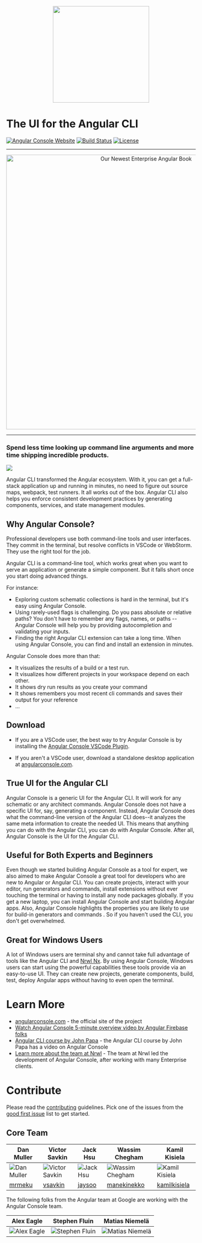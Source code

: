 <p align="center">
    <img src="https://raw.githubusercontent.com/nrwl/angular-console/master/static/angular-console-logo-with-text.jpg" width="256"/>
</p>

# The UI for the Angular CLI

[![Angular Console Website](https://img.shields.io/badge/Angular-Console-blue.png)](https://angularconsole.org/)
[![Build Status](https://circleci.com/gh/nrwl/angular-console/tree/master.png)](https://circleci.com/gh/nrwl/angular-console/tree/master)
[![License](https://img.shields.io/npm/l/@nrwl/schematics.png)](https://opensource.org/licenses/MIT)

<hr>

<p align="center">
  <a href="https://hubs.ly/H0g97pW0" target="_blank">  
      <img 
           width="728" 
           height="auto" 
           src="https://images.ctfassets.net/8eyogtwep6d2/40ASb6l6MR7V0w5ntqZ2yi/b4d439fcf56e50085d1f76df1bee41af/monorepo-banner-angularconsole.png"  
           alt="Our Newest Enterprise Angular Book">
    </a>
</p>
<hr>

### Spend less time looking up command line arguments and more time shipping incredible products.

<img src="https://raw.githubusercontent.com/nrwl/angular-console/master/static/angular-console-plugin.gif">

Angular CLI transformed the Angular ecosystem. With it, you can get a full-stack application up and running in minutes, no need to figure out source maps, webpack, test runners. It all works out of the box. Angular CLI also helps you enforce consistent development practices by generating components, services, and state management modules.

## Why Angular Console? 

Professional developers use both command-line tools and user interfaces. They commit in the terminal, but resolve conflicts in VSCode or WebStorm. They use the right tool for the job.

Angular CLI is a command-line tool, which works great when you want to serve an application or generate a simple component. But it falls short once you start doing advanced things.

For instance:

* Exploring custom schematic collections is hard in the terminal, but it's easy using Angular Console.
* Using rarely-used flags is challenging. Do you pass absolute or relative paths? You don't have to remember any flags, names, or paths -- Angular Console will help you by providing autocompletion and validating your inputs.
* Finding the right Angular CLI extension can take a long time. When using Angular Console, you can find and install an extension in minutes.


Angular Console does more than that:

* It visualizes the results of a build or a test run.
* It visualizes how different projects in your workspace depend on each other.
* It shows dry run results as you create your command
* It shows remembers you most recent cli commands and saves their output for your reference
* ...


## Download 

* If you are a VSCode user, the best way to try Angular Console is by installing the [Angular Console VSCode Plugin](https://marketplace.visualstudio.com/items?itemName=nrwl.angular-console).

* If you aren't a VSCode user, download a standalone desktop application at [angularconsole.com](https://angularconsole.com).



## True UI for the Angular CLI

Angular Console is a generic UI for the Angular CLI. It will work for any schematic or any architect commands. Angular Console does not have a specific UI for, say, generating a component. Instead, Angular Console does what the command-line version of the Angular CLI does--it analyzes the same meta information to create the needed UI. This means that anything you can do with the Angular CLI, you can do with Angular Console. After all, Angular Console is the UI for the Angular CLI.


## Useful for Both Experts and Beginners

Even though we started building Angular Console as a tool for expert, we also aimed to make Angular Console a great tool for developers who are new to Angular or Angular CLI. You can create projects, interact with your editor, run generators and commands, install extensions without ever touching the terminal or having to install any node packages globally. If you get a new laptop, you can install Angular Console and start building Angular apps. Also, Angular Console highlights the properties you are likely to use for build-in generators and commands . So if you haven't used the CLI, you don't get overwhelmed.

## Great for Windows Users

A lot of Windows users are terminal shy and cannot take full advantage of tools like the Angular CLI and [Nrwl Nx](http://nrwl.io/nx). By using Angular Console, Windows users can start using the powerful capabilities these tools provide via an easy-to-use UI. They can create new projects, generate components, build, test, deploy Angular apps without having to even open the terminal.


# Learn More

- [angularconsole.com](http://angularconsole.com) - the official site of the project
- [Watch Angular Console 5-minute overview video by Angular Firebase folks](https://www.youtube.com/watch?time_continue=18&v=d2K2Cp8BJx0)
- [Angular CLI course by John Papa](https://www.pluralsight.com/courses/angular-cli) - the Angular CLI course by John Papa has a video on Angular Console
- [Learn more about the team at Nrwl](https://www.nrwl.io) - The team at Nrwl led the development of Angular Console, after working with many Enterprise clients.

# Contribute

Please read the [contributing](https://github.com/nrwl/angular-console/blob/master/CONTRIBUTING.md) guidelines.
Pick one of the issues from the [good first issue](https://github.com/nrwl/angular-console/issues?q=is%3Aopen+is%3Aissue+label%3A%22good+first+issue%22) list to get started.

## Core Team

| Dan Muller | Victor Savkin | Jack Hsu | Wassim Chegham | Kamil Kisiela |
| ---------- | ------------- | -------- | -------------- | ------------- |
| ![Dan Muller][DM] | ![Victor Savkin][VS] | ![Jack Hsu][JH] | ![Wassim Chegham][WC] | ![Kamil Kisiela][KK] |
| [mrmeku](https://github.com/mrmeku) | [vsavkin](https://github.com/vsavkin) | [jaysoo](https://github.com/jaysoo) | [manekinekko](https://github.com/manekinekko) | [kamilkisiela](https://github.com/kamilkisiela) |

[DM]: https://raw.githubusercontent.com/nrwl/angular-console/master/static/dan_pic.jpg
[VS]: https://raw.githubusercontent.com/nrwl/angular-console/master/static/victor_pic.jpg
[JH]: https://raw.githubusercontent.com/nrwl/angular-console/master/static/jack_pic.jpg
[WC]: https://raw.githubusercontent.com/nrwl/angular-console/master/static/wassim_pic.jpg
[KK]: https://avatars1.githubusercontent.com/u/8167190?s=150&v=4

The following folks from the Angular team at Google are working with the Angular Console team.

| Alex Eagle | Stephen Fluin | Matias Niemelä |
| ---------- | ------------- | -------------- |
| ![Alex Eagle][AE] | ![Stephen Fluin][SF] | ![Matias Niemelä][MN] |

[AE]: https://raw.githubusercontent.com/nrwl/angular-console/master/static/alex_eagle_pic.jpg
[SF]: https://raw.githubusercontent.com/nrwl/angular-console/master/static/stephen_pic.jpg
[MN]: https://raw.githubusercontent.com/nrwl/angular-console/master/static/matias_pic.jpg
